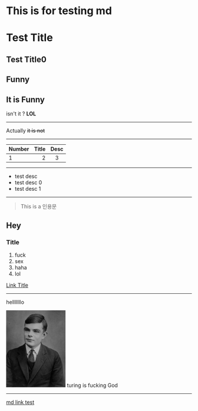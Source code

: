 # This is for testing md


Test Title
==========
Test Title0
-----------

Funny
-----
It is **Funny**
---
isn't it ? **LOL**
***
Actually ~~it is not~~
***
|Number|Title|Desc|
|:-----|----:|:--:|
|1     |2    |3   |

***
* test desc
* test desc 0 
* test desc 1


***
> This is a 인용문

## Hey
### Title
1. fuck
2. sex
3. haha
4. lol


[Link Title](https://www.naver.com/)


---
helllllllo


![Picture link test](./InfoFolder/turing.jpg)
turing is fucking God

---------
[md link test](./InfoFolder/test.md)